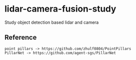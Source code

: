 # lidar-camera-fusion-study
Study object detection based lidar and camera

## Reference
	
	point pillars -> https://github.com/zhulf0804/PointPillars
	PillarNet -> https://github.com/agent-sgs/PillarNet
